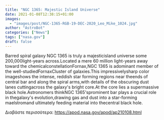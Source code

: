 ```yaml
---
title: "NGC 1365: Majestic Island Universe"
date: 2021-01-08T12:38:15+01:00
images:
  - "images/post/NGC-1365-RGB-19-DEC-2020_Leo_Mike_1024.jpg"
author: "AstroBot"
categories: ["News"]
tags: ["nasa.gov"]
draft: false
---
```


Barred spiral galaxy NGC 1365 is truly a majesticisland universe some 200,000light-years across.Located a mere 60 million light-years away toward the chemicalconstellationFornax,NGC 1365 is adominant member of the well-studiedFornaxCluster of galaxies.This impressivelysharp color imageshows the intense, reddish star forming regions near theends of central bar and along the spiral arms,with details of the obscuring dust lanes cuttingacross the galaxy's bright core.At the core lies a supermassive black hole.Astronomers thinkNGC 1365'sprominent bar plays a crucial role in thegalaxy's evolution,drawing gas and dust into a star-forming maelstromand ultimately feeding material into thecentral black hole.

Διαβάστε περισσότερα: https://apod.nasa.gov/apod/ap210108.html
